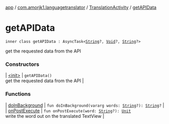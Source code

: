 [app](../../../index.md) / [com.amorjk1.languagetranslator](../../index.md) / [TranslationActivity](../index.md) / [getAPIData](./index.md)

# getAPIData

`inner class getAPIData : AsyncTask<`[`String`](https://kotlinlang.org/api/latest/jvm/stdlib/kotlin/-string/index.html)`?, `[`Void`](http://docs.oracle.com/javase/6/docs/api/java/lang/Void.html)`?, `[`String`](https://kotlinlang.org/api/latest/jvm/stdlib/kotlin/-string/index.html)`?>`

get the requested data from the API

### Constructors

| [&lt;init&gt;](-init-.md) | `getAPIData()`<br>get the requested data from the API |

### Functions

| [doInBackground](do-in-background.md) | `fun doInBackground(vararg words: `[`String`](https://kotlinlang.org/api/latest/jvm/stdlib/kotlin/-string/index.html)`?): `[`String`](https://kotlinlang.org/api/latest/jvm/stdlib/kotlin/-string/index.html)`?` |
| [onPostExecute](on-post-execute.md) | `fun onPostExecute(word: `[`String`](https://kotlinlang.org/api/latest/jvm/stdlib/kotlin/-string/index.html)`?): `[`Unit`](https://kotlinlang.org/api/latest/jvm/stdlib/kotlin/-unit/index.html)<br>write the word out on the translated TextView |

